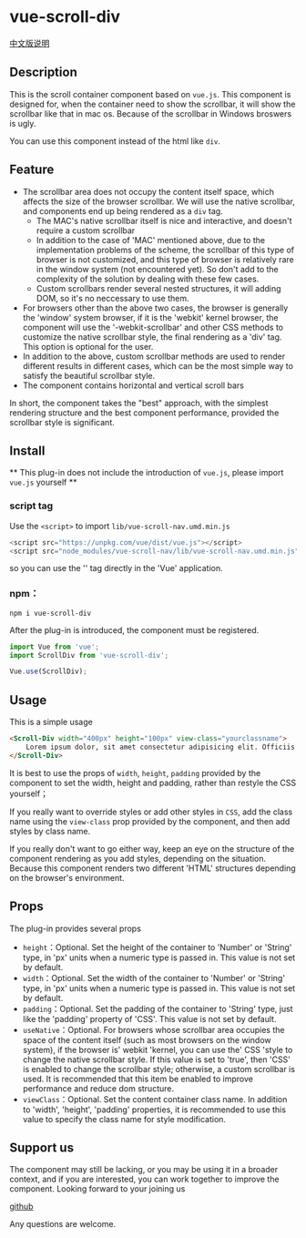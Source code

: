 # vue-scroll-div

[中文版说明](https://github.com/pekonchan/ScrollDiv/blob/master/lang/readme_cn.md)

## Description
This is the scroll container component based on `vue.js`. This component is designed for, when the container need to show the scrollbar, it will show the scrollbar like that in mac os. Because of the scrollbar in Windows broswers is ugly.

You can use this component instead of the html like `div`.

## Feature
- The scrollbar area does not occupy the content itself space, which affects the size of the browser scrollbar. We will use the native scrollbar, and components end up being rendered as a `div` tag.
    - The MAC's native scrollbar itself is nice and interactive, and doesn't require a custom scrollbar
    - In addition to the case of 'MAC' mentioned above, due to the implementation problems of the scheme, the scrollbar of this type of browser is not customized, and this type of browser is relatively rare in the window system (not encountered yet). So don't add to the complexity of the solution by dealing with these few cases.
    - Custom scrollbars render several nested structures, it will adding DOM, so it's no neccessary to use them.
- For browsers other than the above two cases, the browser is generally the 'window' system browser, if it is the 'webkit' kernel browser, the component will use the '-webkit-scrollbar' and other CSS methods to customize the native scrollbar style, the final rendering as a 'div' tag. This option is optional for the user.
- In addition to the above, custom scrollbar methods are used to render different results in different cases, which can be the most simple way to satisfy the beautiful scrollbar style.
- The component contains horizontal and vertical scroll bars

In short, the component takes the "best" approach, with the simplest rendering structure and the best component performance, provided the scrollbar style is significant.

## Install
** This plug-in does not include the introduction of `vue.js`, please import `vue.js` yourself **

### script tag
Use the `<script>` to import `lib/vue-scroll-nav.umd.min.js`
```js
<script src="https://unpkg.com/vue/dist/vue.js"></script>
<script src="node_modules/vue-scroll-nav/lib/vue-scroll-nav.umd.min.js"></script>
```
so you can use the '<Scroll-Div>' tag directly in the 'Vue' application.

### npm：
```
npm i vue-scroll-div
```
After the plug-in is introduced, the component must be registered.
```js
import Vue from 'vue';
import ScrollDiv from 'vue-scroll-div';

Vue.use(ScrollDiv);
```

## Usage
This is a simple usage
```html
<Scroll-Div width="400px" height="100px" view-class="yourclassname">
    Lorem ipsum dolor, sit amet consectetur adipisicing elit. Officiis quas nobis praesentium nisi deserunt, fuga libero, error quia vero nulla corporis odio fugit atque et accusamus numquam. Tempora, qui numquam!
</Scroll-Div>
```
It is best to use the props of `width`, `height`, `padding` provided by the component to set the width, height and padding, rather than restyle the CSS yourself；

If you really want to override styles or add other styles in `CSS`, add the class name using the `view-class` prop provided by the component, and then add styles by class name.

If you really don't want to go either way, keep an eye on the structure of the component rendering as you add styles, depending on the situation. Because this component renders two different 'HTML' structures depending on the browser's environment.

## Props
The plug-in provides several props
- `height`：Optional. Set the height of the container to 'Number' or 'String' type, in 'px' units when a numeric type is passed in. This value is not set by default.
- `width`：Optional. Set the width of the container to 'Number' or 'String' type, in 'px' units when a numeric type is passed in. This value is not set by default.
- `padding`：Optional. Set the padding of the container to 'String' type, just like the 'padding' property of 'CSS'. This value is not set by default.
- `useNative`：Optional. For browsers whose scrollbar area occupies the space of the content itself (such as most browsers on the window system), if the browser is' webkit 'kernel, you can use the' CSS 'style to change the native scrollbar style. If this value is set to 'true', then 'CSS' is enabled to change the scrollbar style; otherwise, a custom scrollbar is used. It is recommended that this item be enabled to improve performance and reduce dom structure.
- `viewClass`：Optional. Set the content container class name. In addition to 'width', 'height', 'padding' properties, it is recommended to use this value to specify the class name for style modification.

## Support us
The component may still be lacking, or you may be using it in a broader context, and if you are interested, you can work together to improve the component. Looking forward to your joining us

[github](https://github.com/pekonchan/scrollNav)

Any questions are welcome.